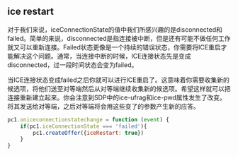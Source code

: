 ## ice restart

对于我们来说，iceConnectionState的值中我们所感兴趣的是disconnected和failed。简单的来说，disconnected是指连接被中断，但是还有可能不做任何工作就又可以重新连接。Failed状态更像是一个持续的错误状态，你需要将ICE重启才能解决这个问题。通常，当连接中断的时候，ICE连接状态先是变成disconnected，过一段时间状态会变为failed。

当ICE连接状态变成failed之后你就可以进行ICE重启了。这意味着你需要收集新的候选项，将他们送至对等端然后从对等端继续收集新的候选项。希望这样就可以把连接重新建立起来。你会注意到SDP中的ice-ufrag和ice-pwd属性发生了改变。将其发送给对等端，之后对等端将会用这些变了的参数产生新的应答。

```js
pc1.oniceconnectionstatechange = function (event) {
    if(pc1.iceConnectionState === 'failed'){
        pc1.createOffer({iceRestart: true})
    }
}
```